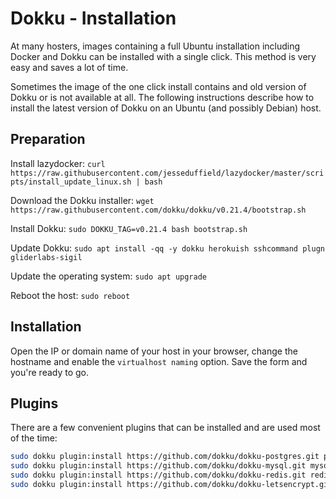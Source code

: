 # Dokku - Installation

At many hosters, images containing a full Ubuntu installation including Docker
and Dokku can be installed with a single click. This method is very easy and
saves a lot of time.

Sometimes the image of the one click install contains and old version of Dokku
or is not available at all. The following instructions describe how to install
the latest version of Dokku on an Ubuntu (and possibly Debian) host.

## Preparation

Install lazydocker: `curl https://raw.githubusercontent.com/jesseduffield/lazydocker/master/scripts/install_update_linux.sh | bash`

Download the Dokku installer: `wget https://raw.githubusercontent.com/dokku/dokku/v0.21.4/bootstrap.sh`

Install Dokku: `sudo DOKKU_TAG=v0.21.4 bash bootstrap.sh`

Update Dokku: `sudo apt install -qq -y dokku herokuish sshcommand plugn gliderlabs-sigil`

Update the operating system: `sudo apt upgrade`

Reboot the host: `sudo reboot`

## Installation

Open the IP or domain name of your host in your browser, change the hostname
and enable the `virtualhost naming` option. Save the form and you're ready to
go.

## Plugins

There are a few convenient plugins that can be installed and are used most of
the time:

```bash
sudo dokku plugin:install https://github.com/dokku/dokku-postgres.git postgres
sudo dokku plugin:install https://github.com/dokku/dokku-mysql.git mysql
sudo dokku plugin:install https://github.com/dokku/dokku-redis.git redis
sudo dokku plugin:install https://github.com/dokku/dokku-letsencrypt.git
```
